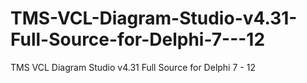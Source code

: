 # TMS-VCL-Diagram-Studio-v4.31-Full-Source-for-Delphi-7---12
TMS VCL Diagram Studio v4.31 Full Source for Delphi 7 - 12

